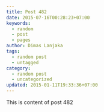 ```yaml
---
title: Post 482
date: 2015-07-16T00:28:23+07:00
keywords:
  - random
  - post
  - pages
author: Dimas Lanjaka
tags:
  - random post
  - untagged
category:
  - random post
  - uncategorized
updated: 2015-01-11T19:33:36+07:00
---
```

This is content of post 482